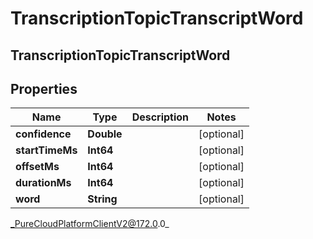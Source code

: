 # TranscriptionTopicTranscriptWord

## TranscriptionTopicTranscriptWord

## Properties

|Name | Type | Description | Notes|
|------------ | ------------- | ------------- | -------------|
| **confidence** | **Double** |  | [optional] |
| **startTimeMs** | **Int64** |  | [optional] |
| **offsetMs** | **Int64** |  | [optional] |
| **durationMs** | **Int64** |  | [optional] |
| **word** | **String** |  | [optional] |



_PureCloudPlatformClientV2@172.0.0_
